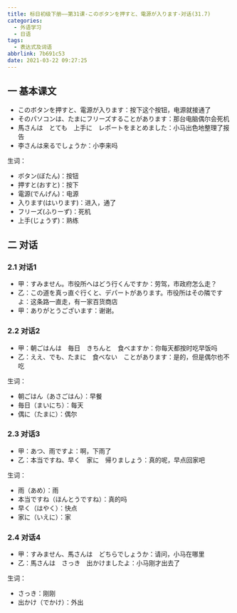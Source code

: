 ```yaml
---
title: 标日初级下册——第31课-このボタンを押すと、電源が入ります-对话(31.7)
categories:
  - 外语学习
  - 日语
tags:
  - 表达式及词语
abbrlink: 7b691c53
date: 2021-03-22 09:27:25
---
```

## 一 基本课文

* このボタンを押すと、電源が入ります：按下这个按钮，电源就接通了
* そのパソコンは、たまにフリーズすることがあります：那台电脑偶尔会死机
* 馬さんは　とても　上手に　レポートをまとめました：小马出色地整理了报告
* 李さんは来るでしょうか：小李来吗

<!--more-->

生词：

* ボタン(ぼたん)：按钮
* 押すと(おすと)：按下
* 電源(でんげん)：电源
* 入ります(はいります)：进入，通了
* フリーズ(ふりーず)：死机
* 上手(じょうず)：熟练

## 二 对话

### 2.1 对话1

* 甲：すみません。市役所へはどう行くんですか：劳驾，市政府怎么走？
* 乙：この道を真っ直ぐ行くと、デパートがあります。市役所はその隣ですよ：这条路一直走，有一家百货商店
* 甲：ありがとうございます：谢谢。

### 2.2 对话2

* 甲：朝ごはんは　毎日　きちんと　食べますか：你每天都按时吃早饭吗
* 乙：ええ、でも、たまに　食べない　ことがあります：是的，但是偶尔也不吃

生词：

* 朝ごはん（あさごはん）：早餐
* 毎日（まいにち）：每天
* 偶に（たまに）：偶尔

### 2.3 对话3

* 甲：あつ、雨ですよ：啊，下雨了
* 乙：本当ですね、早く　家に　帰りましょう：真的呢，早点回家吧

生词：

* 雨（あめ）：雨
* 本当ですね（ほんとうですね）：真的吗
* 早く（はやく）：快点
* 家に（いえに）：家

### 2.4 对话4

* 甲：すみません、馬さんは　どちらでしょうか：请问，小马在哪里
* 乙：馬さんは　さっき　出かけましたよ：小马刚才出去了

生词：

* さっき：刚刚
* 出かけ（でかけ）：外出
